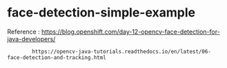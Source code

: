 # face-detection-simple-example
Reference : https://blog.openshift.com/day-12-opencv-face-detection-for-java-developers/

            https://opencv-java-tutorials.readthedocs.io/en/latest/06-face-detection-and-tracking.html
